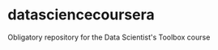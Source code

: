 datasciencecoursera
===================

Obligatory repository for the Data Scientist's Toolbox course
